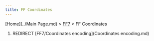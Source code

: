 ```yaml
---
title: FF Coordinates
---
```


[Home](../Main Page.md) > [FF7](../FF7.md) > FF Coordinates

1.  REDIRECT [FF7/Coordinates encoding](Coordinates encoding.md)
